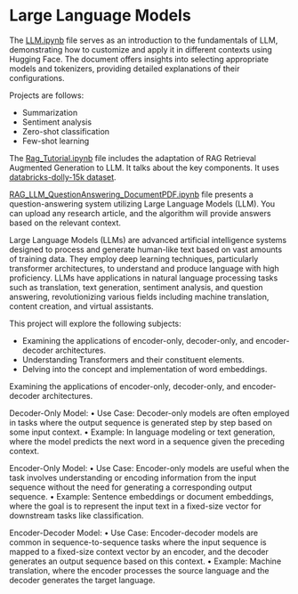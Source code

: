 # Large Language Models


The <a href="https://github.com/burcuozek/LLMrepo/blob/main/LLM.ipynb">LLM.ipynb</a> file serves as an introduction to the fundamentals of LLM, demonstrating how to customize and apply it in different contexts using Hugging Face. The document offers insights into selecting appropriate models and tokenizers, providing detailed explanations of their configurations.

Projects are follows: 
- Summarization
- Sentiment analysis
- Zero-shot classification
- Few-shot learning


The <a href="https://github.com/burcuozek/LLMrepo/blob/main/Rag_Tutorial.ipynb">Rag_Tutorial.ipynb</a> file includes the adaptation of RAG Retrieval Augmented Generation to LLM. It talks about the key components. It uses <a href="https://huggingface.co/datasets/databricks/databricks-dolly-15k ">databricks-dolly-15k dataset</a>.


[RAG_LLM_QuestionAnswering_DocumentPDF.ipynb](https://github.com/burcuozek/LLMrepo/blob/main/RAG_LLM_QuestionAnswering_DocumentPDF.ipynb) file presents a question-answering system utilizing Large Language Models (LLM). You can upload any research article, and the algorithm will provide answers based on the relevant context.


Large Language Models (LLMs) are advanced artificial intelligence systems designed to process and generate human-like text based on vast amounts of training data. They employ deep learning techniques, particularly transformer architectures, to understand and produce language with high proficiency. LLMs have applications in natural language processing tasks such as translation, text generation, sentiment analysis, and question answering, revolutionizing various fields including machine translation, content creation, and virtual assistants.

This project will explore the following subjects:
- Examining the applications of encoder-only, decoder-only, and encoder-decoder architectures. 
- Understanding Transformers and their constituent elements. 
- Delving into the concept and implementation of word embeddings.

Examining the applications of encoder-only, decoder-only, and encoder-decoder architectures. 

Decoder-Only Model:
•	Use Case: Decoder-only models are often employed in tasks where the output sequence is generated step by step based on some input context.
•	Example: In language modeling or text generation, where the model predicts the next word in a sequence given the preceding context.

Encoder-Only Model:
•	Use Case: Encoder-only models are useful when the task involves understanding or encoding information from the input sequence without the need for generating a corresponding output sequence.
•	Example: Sentence embeddings or document embeddings, where the goal is to represent the input text in a fixed-size vector for downstream tasks like classification.

Encoder-Decoder Model:
•	Use Case: Encoder-decoder models are common in sequence-to-sequence tasks where the input sequence is mapped to a fixed-size context vector by an encoder, and the decoder generates an output sequence based on this context.
•	Example: Machine translation, where the encoder processes the source language and the decoder generates the target language.
